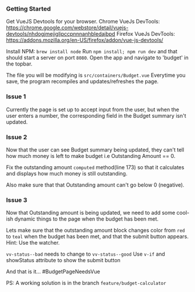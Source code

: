 ### Getting Started
Get VueJS Devtools for your browser.
Chrome VueJs DevTools:
https://chrome.google.com/webstore/detail/vuejs-devtools/nhdogjmejiglipccpnnnanhbledajbpd
Firefox VueJs DevTools:
https://addons.mozilla.org/en-US/firefox/addon/vue-js-devtools/

Install NPM: `brew install node`
Run `npm install; npm run dev` and that should start a server on port `8080`.
Open the app and navigate to 'budget' in the topbar.

The file you will be modifying is `src/containers/Budget.vue`
Everytime you save, the program recompiles and updates/refreshes the page.

### Issue 1
Currently the page is set up to accept input from the user,
but when the user enters a number, the corresponding field
in the Budget summary isn't updated.

### Issue 2
Now that the user can see Budget summary being updated, they
can't tell how much money is left to make budget i.e Outstanding Amount == 0.

Fix the outstanding amount `computed` method(line 173) so that it calculates and
displays how much money is still outstanding.

Also make sure that that Outstanding amount can't go below 0 (negative).

### Issue 3
Now that Outstanding amount is being updated, we need to add
some cool-ish dynamic things to the page when the budget has been met.

Lets make sure that the outstanding amount block changes color from
`red` to `teal` when the budget has been met, and that the submit button
appears. Hint: Use the watcher.

`vv-status--bad` needs to change to `vv-status--good`
Use `v-if` and showStatus attribute to show the submit button


And that is it... #BudgetPageNeedsVue

PS: A working solution is in the branch `feature/budget-calculator`
